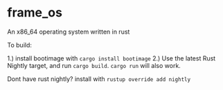 # frame_os
An x86_64 operating system written in rust

To build:

1.) install bootimage with `cargo install bootimage`
2.) Use the latest Rust Nightly target, and run `cargo build`. `cargo run` will also work.

Dont have rust nightly? 
install with `rustup override add nightly`
